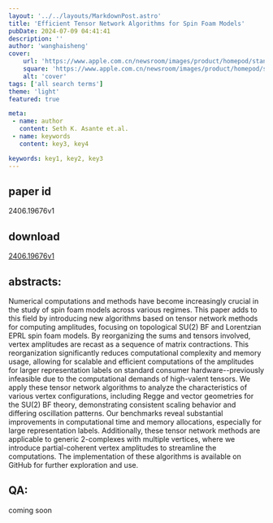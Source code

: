 ```yaml
---
layout: '../../layouts/MarkdownPost.astro'
title: 'Efficient Tensor Network Algorithms for Spin Foam Models'
pubDate: 2024-07-09 04:41:41
description: ''
author: 'wanghaisheng'
cover:
    url: 'https://www.apple.com.cn/newsroom/images/product/homepod/standard/Apple-HomePod-hero-230118_big.jpg.large_2x.jpg'
    square: 'https://www.apple.com.cn/newsroom/images/product/homepod/standard/Apple-HomePod-hero-230118_big.jpg.large_2x.jpg'
    alt: 'cover'
tags: ['all search terms'] 
theme: 'light'
featured: true

meta:
 - name: author
   content: Seth K. Asante et.al.
 - name: keywords
   content: key3, key4

keywords: key1, key2, key3
---
```


## paper id
2406.19676v1
## download
[2406.19676v1](http://arxiv.org/abs/2406.19676v1)
## abstracts:
Numerical computations and methods have become increasingly crucial in the study of spin foam models across various regimes. This paper adds to this field by introducing new algorithms based on tensor network methods for computing amplitudes, focusing on topological SU(2) BF and Lorentzian EPRL spin foam models. By reorganizing the sums and tensors involved, vertex amplitudes are recast as a sequence of matrix contractions. This reorganization significantly reduces computational complexity and memory usage, allowing for scalable and efficient computations of the amplitudes for larger representation labels on standard consumer hardware--previously infeasible due to the computational demands of high-valent tensors.   We apply these tensor network algorithms to analyze the characteristics of various vertex configurations, including Regge and vector geometries for the SU(2) BF theory, demonstrating consistent scaling behavior and differing oscillation patterns. Our benchmarks reveal substantial improvements in computational time and memory allocations, especially for large representation labels. Additionally, these tensor network methods are applicable to generic 2-complexes with multiple vertices, where we introduce partial-coherent vertex amplitudes to streamline the computations. The implementation of these algorithms is available on GitHub for further exploration and use.
## QA:
coming soon
